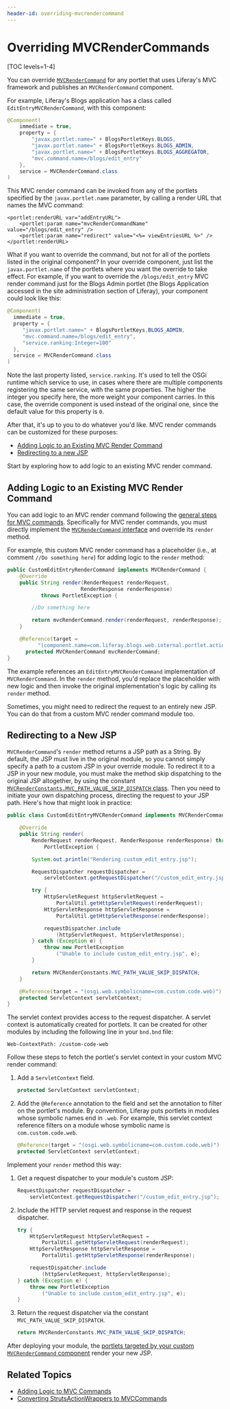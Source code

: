 ```yaml
---
header-id: overriding-mvcrendercommand
---
```


# Overriding MVCRenderCommands

[TOC levels=1-4]

You can override [`MVCRenderCommand`](@platform-ref@/7.2-latest/javadocs/portal-kernel/com/liferay/portal/kernel/portlet/bridges/mvc/MVCRenderCommand.html) 
for any portlet that uses Liferay's MVC framework and publishes an 
`MVCRenderCommand` component. 

For example, Liferay's Blogs application has a class called 
`EditEntryMVCRenderCommand`, with this component:

```java
@Component(
    immediate = true,
    property = {
        "javax.portlet.name=" + BlogsPortletKeys.BLOGS,
        "javax.portlet.name=" + BlogsPortletKeys.BLOGS_ADMIN,
        "javax.portlet.name=" + BlogsPortletKeys.BLOGS_AGGREGATOR,
        "mvc.command.name=/blogs/edit_entry"
    },
    service = MVCRenderCommand.class
)
```

This MVC render command can be invoked from any of the portlets specified by 
the `javax.portlet.name` parameter, by calling a render URL that names the 
MVC command:

```markup
<portlet:renderURL var="addEntryURL">
	<portlet:param name="mvcRenderCommandName" value="/blogs/edit_entry" />
	<portlet:param name="redirect" value="<%= viewEntriesURL %>" />
</portlet:renderURL>
```

What if you want to override the command, but not for all of the portlets listed 
in the original component? In your override component, just list the 
`javax.portlet.name` of the portlets where you want the override to take effect. 
For example, if you want to override the `/blogs/edit_entry` MVC render command 
just for the Blogs Admin portlet (the Blogs Application accessed in the site 
administration section of Liferay), your component could look like this:

```java
@Component(
  immediate = true,
  property = {
     "javax.portlet.name=" + BlogsPortletKeys.BLOGS_ADMIN,
     "mvc.command.name=/blogs/edit_entry",
     "service.ranking:Integer=100"
  },
  service = MVCRenderCommand.class
)
```

Note the last property listed, `service.ranking`. It's used to tell the OSGi 
runtime which service to use, in cases where there are multiple components 
registering the same service, with the same properties. The higher the integer 
you specify here, the more weight your component carries. In this case, the 
override component is used instead of the original one, since the default value 
for this property is `0`. 

After that, it's up to you to do whatever you'd like. MVC render commands can be 
customized for these purposes:

- [Adding Logic to an Existing MVC Render Command](#adding-logic-to-an-existing-mvc-render-command)
- [Redirecting to a new JSP](#redirecting-to-a-new-jsp)

Start by exploring how to add logic to an existing MVC render command. 

## Adding Logic to an Existing MVC Render Command

You can add logic to an MVC render command following the 
[general steps for MVC commands](/docs/7-2/customization/-/knowledge_base/c/adding-logic-to-mvc-commands). 
Specifically for MVC render commands, you must directly implement the 
[`MVCRenderCommand` interface](@platform-ref@/7.2-latest/javadocs/portal-kernel/com/liferay/portal/kernel/portlet/bridges/mvc/MVCRenderCommand.html) 
and override its `render` method. 

For example, this custom MVC render command has a placeholder (i.e., at comment 
`//Do something here`) for adding logic to the `render` method: 

```java
public CustomEditEntryRenderCommand implements MVCRenderCommand {
	@Override
	public String render(RenderRequest renderRequest, 
                        RenderResponse renderResponse)
           throws PortletException {

        //Do something here

		return mvcRenderCommand.render(renderRequest, renderResponse);
	}

    @Reference(target = 
          "(component.name=com.liferay.blogs.web.internal.portlet.action.EditEntryMVCRenderCommand)")
      protected MVCRenderCommand mvcRenderCommand;
}
```

The example references an `EditEntryMVCRenderCommand` implementation of 
`MVCRenderCommand`. In the `render` method, you'd replace the placeholder with 
new logic and then invoke the original implementation's logic by calling its 
`render` method. 

Sometimes, you might need to redirect the request to an entirely new JSP. You 
can do that from a custom MVC render command module too. 

## Redirecting to a New JSP

`MVCRenderCommand`'s `render` method returns a JSP path as a String. By default, 
the JSP must live in the original module, so you cannot simply specify a path to 
a custom JSP in your override module. To redirect it to a JSP in your new 
module, you must make the method skip dispatching to the original JSP 
altogether, by using the constant 
[`MVCRenderConstants.MVC_PATH_VALUE_SKIP_DISPATCH` class](@platform-ref@/7.2-latest/javadocs/portal-kernel/com/liferay/portal/kernel/portlet/bridges/mvc/MVCRenderConstants.html). 
Then you need to initiate your own dispatching process, directing the request to 
your JSP path. Here's how that might look in practice:

```java
public class CustomEditEntryMVCRenderCommand implements MVCRenderCommand {

    @Override
    public String render(
        RenderRequest renderRequest, RenderResponse renderResponse) throws
            PortletException {

        System.out.println("Rendering custom_edit_entry.jsp");

        RequestDispatcher requestDispatcher =
            servletContext.getRequestDispatcher("/custom_edit_entry.jsp");

        try {
            HttpServletRequest httpServletRequest = 
                PortalUtil.getHttpServletRequest(renderRequest);
            HttpServletResponse httpServletResponse = 
                PortalUtil.getHttpServletResponse(renderResponse);

            requestDispatcher.include
                (httpServletRequest, httpServletResponse);
        } catch (Exception e) {
            throw new PortletException
                ("Unable to include custom_edit_entry.jsp", e);
        }

        return MVCRenderConstants.MVC_PATH_VALUE_SKIP_DISPATCH;
    }

    @Reference(target = "(osgi.web.symbolicname=com.custom.code.web)")
    protected ServletContext servletContext;
}
```

The servlet context provides access to the request dispatcher. A servlet context 
is automatically created for portlets. It can be created for other modules by 
including the following line in your `bnd.bnd` file:

```properties
Web-ContextPath: /custom-code-web
```

Follow these steps to fetch the portlet's servlet context in your custom MVC 
render command:

1.  Add a `ServletContext` field.

    ```java
    protected ServletContext servletContext;
    ```

2.  Add the `@Reference` annotation to the field and set the annotation to 
    filter on the portlet's module. By convention, Liferay puts portlets in 
    modules whose symbolic names end in `.web`. For example, this servlet 
    context reference filters on a module whose symbolic name is 
    `com.custom.code.web`.

    ```java
    @Reference(target = "(osgi.web.symbolicname=com.custom.code.web)")
    protected ServletContext servletContext;
    ```

Implement your `render` method this way:

1.  Get a request dispatcher to your module's custom JSP:

    ```java
    RequestDispatcher requestDispatcher =
        servletContext.getRequestDispatcher("/custom_edit_entry.jsp");
    ```

2.  Include the HTTP servlet request and response in the request dispatcher.

    ```java
    try {
        HttpServletRequest httpServletRequest = 
            PortalUtil.getHttpServletRequest(renderRequest);
        HttpServletResponse httpServletResponse = 
            PortalUtil.getHttpServletResponse(renderResponse);

        requestDispatcher.include
            (httpServletRequest, httpServletResponse);
    } catch (Exception e) {
        throw new PortletException
            ("Unable to include custom_edit_entry.jsp", e);
    }
    ```

3.  Return the request dispatcher via the constant 
    `MVC_PATH_VALUE_SKIP_DISPATCH`.

    ```java
    return MVCRenderConstants.MVC_PATH_VALUE_SKIP_DISPATCH;
    ```

After deploying your module, the [portlets targeted by your custom 
`MVCRenderCommand` component](/docs/7-2/customization/-/knowledge_base/c/adding-logic-to-mvc-commands##step-2-publish-as-a-component) 
render your new JSP. 

## Related Topics

- [Adding Logic to MVC Commands](/docs/7-2/customization/-/knowledge_base/c/adding-logic-to-mvc-commands)
- [Converting StrutsActionWrappers to MVCCommands](/docs/7-2/tutorials/-/knowledge_base/t/upgrading-struts-action-hooks)
